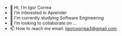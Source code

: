 - 👋 Hi, I’m Igor Correa 
- 👀 I’m interested in Aprender 
- 🌱 I'm currently studying Software Engineering
- 💞️ I’m looking to collaborate on ...
- 📫 How to reach me email: igorcoorrea3@gmail.com 

<!---
igorcoorrea/igorcoorrea is a ✨ special ✨ repository because its `README.md` (this file) appears on your GitHub profile.
You can click the Preview link to take a look at your changes.
--->
